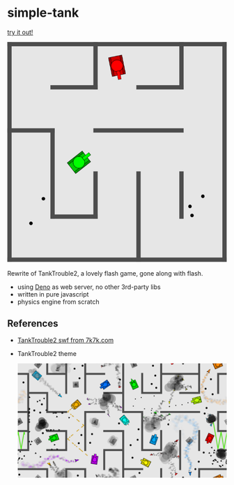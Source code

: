# simple-tank

[try it out!](47.93.5.8)

![](screenshots/ex.png)

Rewrite of TankTrouble2, a lovely flash game, gone along with flash.

- using [Deno](https://deno.land/) as web server, no other 3rd-party libs
- written in pure javascript
- physics engine from scratch

## References ##

- [TankTrouble2 swf from 7k7k.com](http://flash.7k7k.com/cms/cms10/20150714/1636512198/44/7.swf)
- TankTrouble2 theme

    ![](screenshots/TankTrouble2.png)


